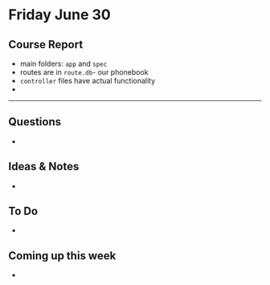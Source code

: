 # Friday June 30

## Course Report

* main folders: `app` and `spec`
* routes are in `route.db`- our phonebook
* `controller` files have actual functionality
* 

************************************

## Questions 

* 

## Ideas & Notes

* 

## To Do

* 

## Coming up this week

* 